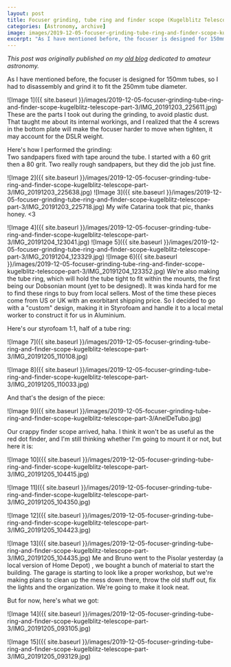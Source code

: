 ```yaml
---
layout: post
title: Focuser grinding, tube ring and finder scope (Kugelblitz Telescope. Pt. 3)
categories: [Astronomy, archive]
image: images/2019-12-05-focuser-grinding-tube-ring-and-finder-scope-kugelblitz-telescope-part-3/IMG_20191203_225611.jpg
excerpt: "As I have mentioned before, the focuser is designed for 150mm tubes, so I had to disassembly and grind it to fit the 250mm tube diameter."
---
```


*This post was originally published on my [old blog](https://boredprogrammer.postach.io/post/focuser-grinding-tube-ring-and-finder-scope-kugelblitz-telescope-part-3) dedicated to amateur astronomy.*

As I have mentioned before, the focuser is designed for 150mm tubes, so I had to disassembly and grind it to fit the 250mm tube diameter.

![Image 1]({{ site.baseurl }}/images/2019-12-05-focuser-grinding-tube-ring-and-finder-scope-kugelblitz-telescope-part-3/IMG_20191203_225611.jpg)
These are the parts I took out during the grinding, to avoid plastic dust. That taught me about its internal workings, and I realized that the 4 screws in the bottom plate will make the focuser harder to move when tighten, it may account for the DSLR weight.

Here's how I performed the grinding:  
Two sandpapers fixed with tape around the tube. I started with a 60 grit then a 80 grit. Two really rough sandpapers, but they did the job just fine.

![Image 2]({{ site.baseurl }}/images/2019-12-05-focuser-grinding-tube-ring-and-finder-scope-kugelblitz-telescope-part-3/IMG_20191203_225638.jpg)
![Image 3]({{ site.baseurl }}/images/2019-12-05-focuser-grinding-tube-ring-and-finder-scope-kugelblitz-telescope-part-3/IMG_20191203_225718.jpg)
My wife Catarina took that pic, thanks honey. <3

![Image 4]({{ site.baseurl }}/images/2019-12-05-focuser-grinding-tube-ring-and-finder-scope-kugelblitz-telescope-part-3/IMG_20191204_123041.jpg)
![Image 5]({{ site.baseurl }}/images/2019-12-05-focuser-grinding-tube-ring-and-finder-scope-kugelblitz-telescope-part-3/IMG_20191204_123329.jpg)
![Image 6]({{ site.baseurl }}/images/2019-12-05-focuser-grinding-tube-ring-and-finder-scope-kugelblitz-telescope-part-3/IMG_20191204_123352.jpg)
We're also making the tube ring, which will hold the tube tight to fit within the mounts, the first being our Dobsonian mount (yet to be designed). It was kinda hard for me to find these rings to buy from local sellers. Most of the time these pieces come from US or UK with an exorbitant shipping price. So I decided to go with a "custom" design, making it in Styrofoam and handle it to a local metal worker to construct it for us in Aluminium.

Here's our styrofoam 1:1, half of a tube ring:

![Image 7]({{ site.baseurl }}/images/2019-12-05-focuser-grinding-tube-ring-and-finder-scope-kugelblitz-telescope-part-3/IMG_20191205_110108.jpg)

![Image 8]({{ site.baseurl }}/images/2019-12-05-focuser-grinding-tube-ring-and-finder-scope-kugelblitz-telescope-part-3/IMG_20191205_110033.jpg)

And that's the design of the piece:

![Image 9]({{ site.baseurl }}/images/2019-12-05-focuser-grinding-tube-ring-and-finder-scope-kugelblitz-telescope-part-3/AnelDeTubo.jpg)

Our crappy finder scope arrived, haha. I think it won't be as useful as the red dot finder, and I'm still thinking whether I'm going to mount it or not, but here it is:

![Image 10]({{ site.baseurl }}/images/2019-12-05-focuser-grinding-tube-ring-and-finder-scope-kugelblitz-telescope-part-3/IMG_20191205_104415.jpg)

![Image 11]({{ site.baseurl }}/images/2019-12-05-focuser-grinding-tube-ring-and-finder-scope-kugelblitz-telescope-part-3/IMG_20191205_104350.jpg)

![Image 12]({{ site.baseurl }}/images/2019-12-05-focuser-grinding-tube-ring-and-finder-scope-kugelblitz-telescope-part-3/IMG_20191205_104423.jpg)

![Image 13]({{ site.baseurl }}/images/2019-12-05-focuser-grinding-tube-ring-and-finder-scope-kugelblitz-telescope-part-3/IMG_20191205_104435.jpg)
Me and Bruno went to the Pisolar yesterday (a local version of Home Depot) , we bought a bunch of material to start the building. The garage is starting to look like a proper workshop, but we're making plans to clean up the mess down there, throw the old stuff out, fix the lights and the organization. We're going to make it look neat.

But for now, here's what we got:

![Image 14]({{ site.baseurl }}/images/2019-12-05-focuser-grinding-tube-ring-and-finder-scope-kugelblitz-telescope-part-3/IMG_20191205_093105.jpg)

![Image 15]({{ site.baseurl }}/images/2019-12-05-focuser-grinding-tube-ring-and-finder-scope-kugelblitz-telescope-part-3/IMG_20191205_093129.jpg)
